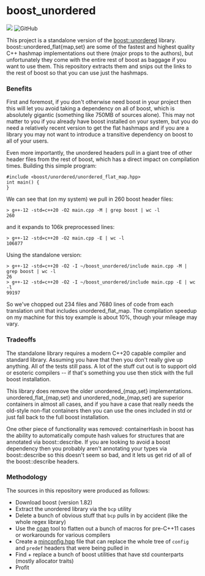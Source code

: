 # boost_unordered
![](https://github.com/MikePopoloski/boost_unordered/actions/workflows/build.yml/badge.svg)
![GitHub](https://img.shields.io/github/license/MikePopoloski/boost_unordered)

This project is a standalone version of the [boost::unordered](https://github.com/boostorg/unordered) library. boost::unordered_flat{map,set} are some of the fastest and highest quality C++ hashmap implementations out there (major props to the authors), but unfortunately they come with the entire rest of boost as baggage if you want to use them. This repository extracts them and snips out the links to the rest of boost so that you can use just the hashmaps.

### Benefits
First and foremost, if you don't otherwise need boost in your project then this will let you avoid taking a dependency on all of boost, which is absolutely gigantic (something like 750MB of sources alone). This may not matter to you if you already have boost installed on your system, but you do need a relatively recent version to get the flat hashmaps and if you are a library you may not want to introduce a transitive dependency on boost to all of your users.

Even more importantly, the unordered headers pull in a giant tree of other header files from the rest of boost, which has a direct impact on compilation times. Building this simple program:
```
#include <boost/unordered/unordered_flat_map.hpp>
int main() {
}
```

We can see that (on my system) we pull in 260 boost header files:
```
> g++-12 -std=c++20 -O2 main.cpp -M | grep boost | wc -l
260
```
and it expands to 106k preprocessed lines:
```
> g++-12 -std=c++20 -O2 main.cpp -E | wc -l
106877
```

Using the standalone version:
```
> g++-12 -std=c++20 -O2 -I ~/boost_unordered/include main.cpp -M | grep boost | wc -l
26
> g++-12 -std=c++20 -O2 -I ~/boost_unordered/include main.cpp -E | wc -l
99197
```

So we've chopped out 234 files and 7680 lines of code from each translation unit that includes unordered_flat_map. The compilation speedup on my machine for this toy example is about 10%, though your mileage may vary.

### Tradeoffs
The standalone library requires a modern C++20 capable compiler and standard library. Assuming you have that then you don't really give up anything. All of the tests still pass. A lot of the stuff cut out is to support old or esoteric compilers -- if that's something you use then stick with the full boost installation.

This library does remove the older unordered_{map,set} implementations. unordered_flat_{map,set} and unordered_node_{map,set} are superior containers in almost all cases, and if you have a case that really needs the old-style non-flat containers then you can use the ones included in std or just fall back to the full boost installation.

One other piece of functionality was removed: containerHash in boost has the ability to automatically compute hash values for structures that are annotated via boost::describe. If you are looking to avoid a boost dependency then you probably aren't annotating your types via boost::describe so this doesn't seem so bad, and it lets us get rid of all of the boost::describe headers.

### Methodology
The sources in this repository were produced as follows:
- Download boost (version 1.82)
- Extract the unordered library via the `bcp` utility
- Delete a bunch of obvious stuff that `bcp` pulls in by accident (like the whole regex library)
- Use the [coan](https://coan2.sourceforge.net/) tool to flatten out a bunch of macros for pre-C++11 cases or workarounds for various compilers
- Create a [minconfig.hpp](https://github.com/MikePopoloski/boost_unordered/blob/master/include/boost/minconfig.hpp) file that can replace the whole tree of `config` and `predef` headers that were being pulled in
- Find + replace a bunch of boost utilities that have std counterparts (mostly allocator traits)
- Profit
